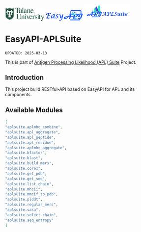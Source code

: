 <img src="images/tulane_long.png" width="128px"><img src="images/icon_long.png" width="128px"><img src="images/icon_aplsuite_long.png" width="150px">  

# EasyAPI-APLSuite
`UPDATED: 2025-03-13`

This is part of [Antigen Processing Likelihood (APL) Suite](https://github.com/Jiarui0923/APL) Project.

## Introduction
This project build RESTful-API based on EasyAPI for APL and its components.


## Available Modules
```json
[
"aplsuite.aplmhc_combine",
"aplsuite.apl_aggregate",
"aplsuite.apl_peptide",
"aplsuite.apl_residue",
"aplsuite.aplmhc_aggregate",
"aplsuite.bfactor",
"aplsuite.blast",
"aplsuite.build_mers",
"aplsuite.corex",
"aplsuite.get_pdb",
"aplsuite.get_seq",
"aplsuite.list_chain",
"aplsuite.mhcii",
"aplsuite.mmcif_to_pdb",
"aplsuite.plddt",
"aplsuite.regular_mers",
"aplsuite.sasa",
"aplsuite.select_chain",
"aplsuite.seq_entropy"
]
```